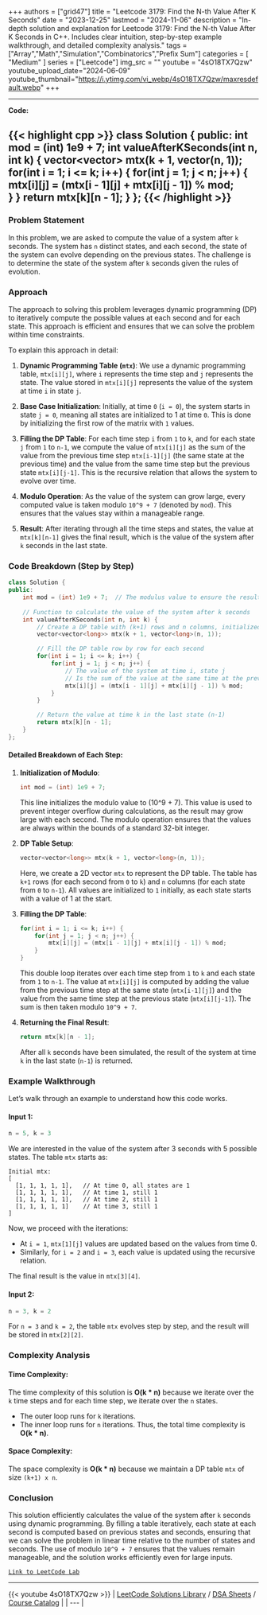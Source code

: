 
+++
authors = ["grid47"]
title = "Leetcode 3179: Find the N-th Value After K Seconds"
date = "2023-12-25"
lastmod = "2024-11-06"
description = "In-depth solution and explanation for Leetcode 3179: Find the N-th Value After K Seconds in C++. Includes clear intuition, step-by-step example walkthrough, and detailed complexity analysis."
tags = ["Array","Math","Simulation","Combinatorics","Prefix Sum"]
categories = [
    "Medium"
]
series = ["Leetcode"]
img_src = ""
youtube = "4sO18TX7Qzw"
youtube_upload_date="2024-06-09"
youtube_thumbnail="https://i.ytimg.com/vi_webp/4sO18TX7Qzw/maxresdefault.webp"
+++



---
**Code:**

{{< highlight cpp >}}
class Solution {
public:
    int mod = (int) 1e9 + 7;
    int valueAfterKSeconds(int n, int k) {
        vector<vector<long>> mtx(k + 1, vector<long>(n, 1));
        for(int i = 1; i <= k; i++) {
            for(int j = 1; j < n; j++) {
                mtx[i][j] = (mtx[i - 1][j] + mtx[i][j - 1]) % mod;   
            }
        }
        return mtx[k][n - 1];
    }
};
{{< /highlight >}}
---

### Problem Statement

In this problem, we are asked to compute the value of a system after `k` seconds. The system has `n` distinct states, and each second, the state of the system can evolve depending on the previous states. The challenge is to determine the state of the system after `k` seconds given the rules of evolution.

### Approach

The approach to solving this problem leverages dynamic programming (DP) to iteratively compute the possible values at each second and for each state. This approach is efficient and ensures that we can solve the problem within time constraints.

To explain this approach in detail:

1. **Dynamic Programming Table (`mtx`)**:
   We use a dynamic programming table, `mtx[i][j]`, where `i` represents the time step and `j` represents the state. The value stored in `mtx[i][j]` represents the value of the system at time `i` in state `j`.

2. **Base Case Initialization**:
   Initially, at time `0` (`i = 0`), the system starts in state `j = 0`, meaning all states are initialized to 1 at time `0`. This is done by initializing the first row of the matrix with `1` values.

3. **Filling the DP Table**:
   For each time step `i` from `1` to `k`, and for each state `j` from `1` to `n-1`, we compute the value of `mtx[i][j]` as the sum of the value from the previous time step `mtx[i-1][j]` (the same state at the previous time) and the value from the same time step but the previous state `mtx[i][j-1]`. This is the recursive relation that allows the system to evolve over time.

4. **Modulo Operation**:
   As the value of the system can grow large, every computed value is taken modulo `10^9 + 7` (denoted by `mod`). This ensures that the values stay within a manageable range.

5. **Result**:
   After iterating through all the time steps and states, the value at `mtx[k][n-1]` gives the final result, which is the value of the system after `k` seconds in the last state.

### Code Breakdown (Step by Step)

```cpp
class Solution {
public:
    int mod = (int) 1e9 + 7;  // The modulus value to ensure the result remains manageable
    
    // Function to calculate the value of the system after k seconds
    int valueAfterKSeconds(int n, int k) {
        // Create a DP table with (k+1) rows and n columns, initialized to 1
        vector<vector<long>> mtx(k + 1, vector<long>(n, 1));

        // Fill the DP table row by row for each second
        for(int i = 1; i <= k; i++) {
            for(int j = 1; j < n; j++) {
                // The value of the system at time i, state j
                // Is the sum of the value at the same time at the previous state and the previous time at the same state
                mtx[i][j] = (mtx[i - 1][j] + mtx[i][j - 1]) % mod;   
            }
        }

        // Return the value at time k in the last state (n-1)
        return mtx[k][n - 1];
    }
};
```

#### Detailed Breakdown of Each Step:

1. **Initialization of Modulo**:
   ```cpp
   int mod = (int) 1e9 + 7;
   ```
   This line initializes the modulo value to \(10^9 + 7\). This value is used to prevent integer overflow during calculations, as the result may grow large with each second. The modulo operation ensures that the values are always within the bounds of a standard 32-bit integer.

2. **DP Table Setup**:
   ```cpp
   vector<vector<long>> mtx(k + 1, vector<long>(n, 1));
   ```
   Here, we create a 2D vector `mtx` to represent the DP table. The table has `k+1` rows (for each second from `0` to `k`) and `n` columns (for each state from `0` to `n-1`). All values are initialized to `1` initially, as each state starts with a value of 1 at the start.

3. **Filling the DP Table**:
   ```cpp
   for(int i = 1; i <= k; i++) {
       for(int j = 1; j < n; j++) {
           mtx[i][j] = (mtx[i - 1][j] + mtx[i][j - 1]) % mod;
       }
   }
   ```
   This double loop iterates over each time step from `1` to `k` and each state from `1` to `n-1`. The value at `mtx[i][j]` is computed by adding the value from the previous time step at the same state (`mtx[i-1][j]`) and the value from the same time step at the previous state (`mtx[i][j-1]`). The sum is then taken modulo `10^9 + 7`.

4. **Returning the Final Result**:
   ```cpp
   return mtx[k][n - 1];
   ```
   After all `k` seconds have been simulated, the result of the system at time `k` in the last state (`n-1`) is returned.

### Example Walkthrough

Let’s walk through an example to understand how this code works.

#### Input 1:
```cpp
n = 5, k = 3
```
We are interested in the value of the system after 3 seconds with 5 possible states. The table `mtx` starts as:

```
Initial mtx:
[
  [1, 1, 1, 1, 1],   // At time 0, all states are 1
  [1, 1, 1, 1, 1],   // At time 1, still 1
  [1, 1, 1, 1, 1],   // At time 2, still 1
  [1, 1, 1, 1, 1]    // At time 3, still 1
]
```

Now, we proceed with the iterations:
- At `i = 1`, `mtx[1][j]` values are updated based on the values from time 0.
- Similarly, for `i = 2` and `i = 3`, each value is updated using the recursive relation.

The final result is the value in `mtx[3][4]`.

#### Input 2:
```cpp
n = 3, k = 2
```
For `n = 3` and `k = 2`, the table `mtx` evolves step by step, and the result will be stored in `mtx[2][2]`.

### Complexity Analysis

#### Time Complexity:
The time complexity of this solution is **O(k * n)** because we iterate over the `k` time steps and for each time step, we iterate over the `n` states.

- The outer loop runs for `k` iterations.
- The inner loop runs for `n` iterations.
Thus, the total time complexity is **O(k * n)**.

#### Space Complexity:
The space complexity is **O(k * n)** because we maintain a DP table `mtx` of size `(k+1) x n`.

### Conclusion

This solution efficiently calculates the value of the system after `k` seconds using dynamic programming. By filling a table iteratively, each state at each second is computed based on previous states and seconds, ensuring that we can solve the problem in linear time relative to the number of states and seconds. The use of modulo `10^9 + 7` ensures that the values remain manageable, and the solution works efficiently even for large inputs.

[`Link to LeetCode Lab`](https://leetcode.com/problems/find-the-n-th-value-after-k-seconds/description/)

---
{{< youtube 4sO18TX7Qzw >}}
| [LeetCode Solutions Library](https://grid47.xyz/leetcode/) / [DSA Sheets](https://grid47.xyz/sheets/) / [Course Catalog](https://grid47.xyz/courses/) |
| --- |
